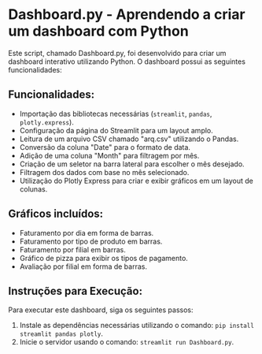 # Dashboard.py - Aprendendo a criar um dashboard com Python

Este script, chamado Dashboard.py, foi desenvolvido para criar um dashboard interativo utilizando Python. O dashboard possui as seguintes funcionalidades:

## Funcionalidades:

- Importação das bibliotecas necessárias (`streamlit`, `pandas`, `plotly.express`).
- Configuração da página do Streamlit para um layout amplo.
- Leitura de um arquivo CSV chamado "arq.csv" utilizando o Pandas.
- Conversão da coluna "Date" para o formato de data.
- Adição de uma coluna "Month" para filtragem por mês.
- Criação de um seletor na barra lateral para escolher o mês desejado.
- Filtragem dos dados com base no mês selecionado.
- Utilização do Plotly Express para criar e exibir gráficos em um layout de colunas.

## Gráficos incluídos:

- Faturamento por dia em forma de barras.
- Faturamento por tipo de produto em barras.
- Faturamento por filial em barras.
- Gráfico de pizza para exibir os tipos de pagamento.
- Avaliação por filial em forma de barras.

## Instruções para Execução:

Para executar este dashboard, siga os seguintes passos:

1. Instale as dependências necessárias utilizando o comando: `pip install streamlit pandas plotly`.
2. Inicie o servidor usando o comando: `streamlit run Dashboard.py`.
